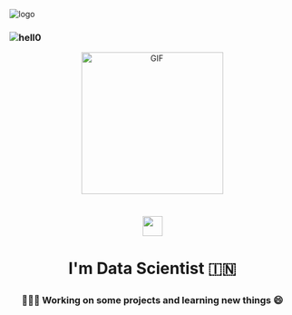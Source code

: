 ![logo]()

<!-- Continuous Improvement Programme - CIP -->
### ![hell0](https://user-images.githubusercontent.com/1612112/213943678-c34cb1a9-94f9-4be0-86dd-8e2227fa4b8c.gif)
<!-- https://cyber.dabamos.de/88x31/hell0.gif -->
<div align="center">

<img align="center" alt="GIF" height="250px" src="https://media.giphy.com/media/bcKmIWkUMCjVm/giphy.gif" />

# <img src="wave.gif" width="35px">

<p align="center">
 
  <h1 align="center">I'm Data Scientist 🇮🇳 </p>
 


### 👩🏻‍💻 Working on some projects and learning new things 😄
 
    
 




     




 



  

